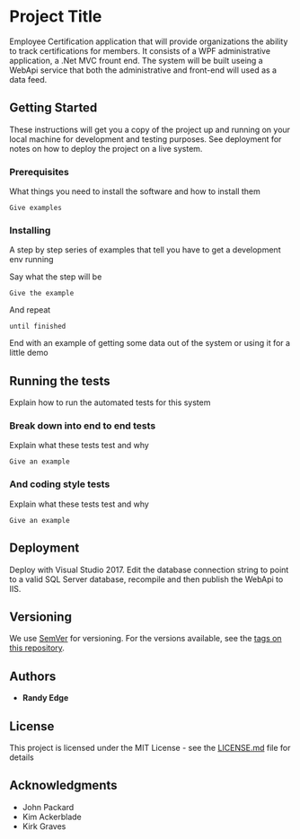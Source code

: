 # Project Title

Employee Certification application that will provide organizations the ability to track certifications for members. It  consists of a WPF administrative application, a .Net MVC frount end. The system will be built useing a WebApi service that both the administrative and front-end will used as a data feed.

## Getting Started

These instructions will get you a copy of the project up and running on your local machine for development and testing purposes. See deployment for notes on how to deploy the project on a live system.

### Prerequisites

What things you need to install the software and how to install them

```
Give examples
```

### Installing

A step by step series of examples that tell you have to get a development env running

Say what the step will be

```
Give the example
```

And repeat

```
until finished
```

End with an example of getting some data out of the system or using it for a little demo

## Running the tests

Explain how to run the automated tests for this system

### Break down into end to end tests

Explain what these tests test and why

```
Give an example
```

### And coding style tests

Explain what these tests test and why

```
Give an example
```

## Deployment

Deploy with Visual Studio 2017. Edit the database connection string to point to a valid SQL Server database, recompile and then publish the WebApi to IIS.
 

## Versioning

We use [SemVer](http://semver.org/) for versioning. For the versions available, see the [tags on this repository](https://github.com/your/project/tags). 

## Authors

* **Randy Edge**  


## License

This project is licensed under the MIT License - see the [LICENSE.md](LICENSE.md) file for details

## Acknowledgments

* John Packard
* Kim Ackerblade
* Kirk Graves

